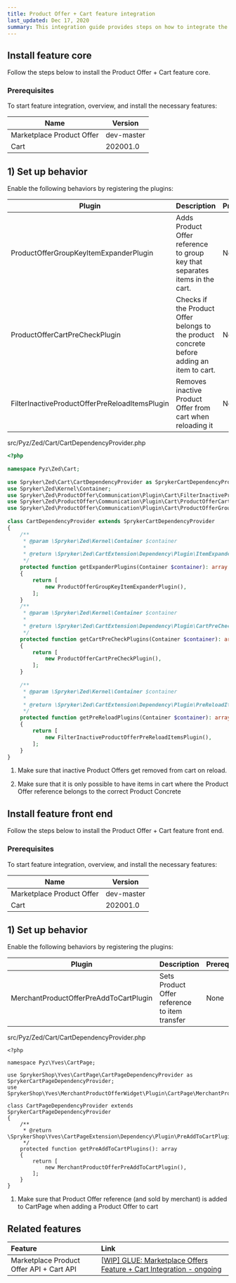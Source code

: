 ```yaml
---
title: Product Offer + Cart feature integration 
last_updated: Dec 17, 2020
summary: This integration guide provides steps on how to integrate the Product Offer + Cart feature into a Spryker project.
---
```


## Install feature core
Follow the steps below to install the Product Offer + Cart feature core.

### Prerequisites

To start feature integration, overview, and install the necessary features:

| Name                      | Version    |
| ----------------------- | -------- |
| Marketplace Product Offer | dev-master |
| Cart                      | 202001.0   |

##  1) Set up behavior

Enable the following behaviors by registering the plugins:

| Plugin    | Description    | Prerequisites | Namespace  |
| ----------------------- | ----------------- | ----------- | ------------------- |
| ProductOfferGroupKeyItemExpanderPlugin         | Adds Product Offer reference to group key that separates items in the cart. | None          | Spryker\Zed\ProductOffer\Communication\Plugin\Cart |
| ProductOfferCartPreCheckPlugin                 | Checks if the Product Offer belongs to the product concrete before adding an item to cart. | None          | Spryker\Zed\ProductOffer\Communication\Plugin\Cart |
| FilterInactiveProductOfferPreReloadItemsPlugin | Removes inactive Product Offer from cart when reloading it   | None          | Spryker\Zed\ProductOffer\Communication\Plugin\Cart |

src/Pyz/Zed/Cart/CartDependencyProvider.php

```php
<?php
 
namespace Pyz\Zed\Cart;
 
use Spryker\Zed\Cart\CartDependencyProvider as SprykerCartDependencyProvider;
use Spryker\Zed\Kernel\Container;
use Spryker\Zed\ProductOffer\Communication\Plugin\Cart\FilterInactiveProductOfferPreReloadItemsPlugin;
use Spryker\Zed\ProductOffer\Communication\Plugin\Cart\ProductOfferCartPreCheckPlugin;
use Spryker\Zed\ProductOffer\Communication\Plugin\Cart\ProductOfferGroupKeyItemExpanderPlugin;
 
class CartDependencyProvider extends SprykerCartDependencyProvider
{
    /**
     * @param \Spryker\Zed\Kernel\Container $container
     *
     * @return \Spryker\Zed\CartExtension\Dependency\Plugin\ItemExpanderPluginInterface[]
     */
    protected function getExpanderPlugins(Container $container): array
    {
        return [
            new ProductOfferGroupKeyItemExpanderPlugin(),
        ];
    }
    /**
     * @param \Spryker\Zed\Kernel\Container $container
     *
     * @return \Spryker\Zed\CartExtension\Dependency\Plugin\CartPreCheckPluginInterface[]
     */
    protected function getCartPreCheckPlugins(Container $container): array
    {
        return [
            new ProductOfferCartPreCheckPlugin(),
        ];
    }
 
    /**
     * @param \Spryker\Zed\Kernel\Container $container
     *
     * @return \Spryker\Zed\CartExtension\Dependency\Plugin\PreReloadItemsPluginInterface[]
     */
    protected function getPreReloadPlugins(Container $container): array
    {
        return [
            new FilterInactiveProductOfferPreReloadItemsPlugin(),
        ];
    }
}
```


1. Make sure that inactive Product Offers get removed from cart on reload.

2. Make sure that it is only possible to have items in cart where the Product Offer reference belongs to the correct Product Concrete

## Install feature front end
Follow the steps below to install the Product Offer + Cart feature front end.


### Prerequisites

To start feature integration, overview, and install the necessary features:

| Name                      | Version    |
| ------------------------ | --------- |
| Marketplace Product Offer | dev-master |
| Cart                      | 202001.0   |

## 1) Set up behavior

Enable the following behaviors by registering the plugins:

| Plugin    | Description   | Prerequisites | Namespace  |
| -------------------- | ------------------ | ----------- | ---------------------- |
| MerchantProductOfferPreAddToCartPlugin | Sets Product Offer reference to item transfer | None          | SprykerShop\Yves\MerchantProductOfferWidget\Plugin\CartPage |

src/Pyz/Zed/Cart/CartDependencyProvider.php

```
<?php
 
namespace Pyz\Yves\CartPage;
 
use SprykerShop\Yves\CartPage\CartPageDependencyProvider as SprykerCartPageDependencyProvider;
use SprykerShop\Yves\MerchantProductOfferWidget\Plugin\CartPage\MerchantProductOfferPreAddToCartPlugin;
 
class CartPageDependencyProvider extends SprykerCartPageDependencyProvider
{
    /**
     * @return \SprykerShop\Yves\CartPageExtension\Dependency\Plugin\PreAddToCartPluginInterface[]
     */
    protected function getPreAddToCartPlugins(): array
    {
        return [
            new MerchantProductOfferPreAddToCartPlugin(),
        ];
    }
}
```

1. Make sure that Product Offer reference (and sold by merchant) is added to CartPage when adding a Product Offer to cart

## Related features

| Feature                                  | Link                                                         |
| :--------------------------------------- | :----------------------------------------------------------- |
| Marketplace Product Offer API + Cart API | [[WIP\] GLUE: Marketplace Offers Feature + Cart Integration - ongoing](https://spryker.atlassian.net/wiki/spaces/DOCS/pages/1950974003) |